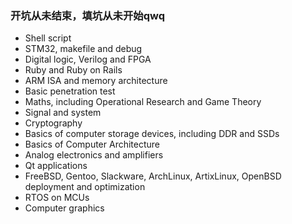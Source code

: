 ### 开坑从未结束，填坑从未开始qwq

+ Shell script
+ STM32, makefile and debug
+ Digital logic, Verilog and FPGA
+ Ruby and Ruby on Rails
+ ARM ISA and memory architecture
+ Basic penetration test
+ Maths, including Operational Research and Game Theory
+ Signal and system
+ Cryptography
+ Basics of computer storage devices, including DDR and SSDs
+ Basics of Computer Architecture
+ Analog electronics and amplifiers
+ Qt applications
+ FreeBSD, Gentoo, Slackware, ArchLinux, ArtixLinux, OpenBSD deployment and optimization
+ RTOS on MCUs
+ Computer graphics
